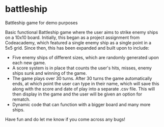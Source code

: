 # battleship
Battleship game for demo purposes

Basic functional Battleship game where the user aims to strike enemy ships on a 10x10 board. Initially, this began as a
project assignment from Codeacademy, which featured a single enemy ship as a single point in a 5x5 grid. Since then, 
this has been expanded and built upon to include: 

* Five enemy ships of different sizes, which are randomly generated upon each new game.
* A score system is in place that counts the user's hits, misses, enemy ships sunk and winning of the game.
* The game plays over 30 turns. After 30 turns the game automatically ends, at which point the user can type in their name, which will save this 
along with the score and date of play into a separate .csv file. This will then display in the game and the user will be given an option for rematch.
* Dynamic code that can function with a bigger board and many more ships. 



Have fun and do let me know if you come across any bugs!
